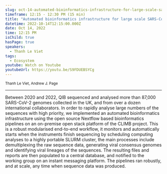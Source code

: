 ```yaml
---
slug: oct-14-automated-bioinformatics-infrastructure-for-large-scale-sars-cov-2-genomic-surveillance-at-qib
timeframe: 12:15 - 12:30 PM (15 min)
title: "Automated bioinformatics infrastructure for large scale SARS-Cov-2 genomic surveillance at QIB"
datetime: 2022-10-14T12:15:00.000Z
date: Oct 14, 2022
time: 12:15 PM
isChild: true
hasPage: true
speakers:
  - Thanh Le Viet
tags:
  - Ecosystem
youtube: Watch on Youtube
youtubeUrl: https://youtu.be/S9FDUEBSYCg
---
```

<div className="mb-4">
  <small className="typo-small">
    Thanh Le Viet, Andrew J. Page
  </small>
</div>

<hr className="border-t border-gray-50 mb-4 opacity-20" />

Between 2020 and 2022, QIB sequenced and analysed more than 87,000 SARS-CoV-2 genomes collected in the UK, and from over a dozen international collaborators. In order to rapidly analyse large numbers of the sequences with high priority, we implemented an automated bioinformatics infrastructure using the open source Nextflow based bioinformatics pipelines on an on-premise open stack platform of the CLIMB project. This is a robust modularised end-to-end workflow, it monitors and automatically starts when the instruments finish sequencing by scheduling computing analyses to a highly portable SLURM cluster, the main processes include demultiplexing the raw sequence data, generating viral consensus genomes and identifying viral lineages of the sequences. The resulting files and reports are then populated to a central database, and notified to the working group on an instant messaging platform. The pipelines ran robustly, and at scale, any time when sequence data was produced.

